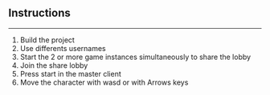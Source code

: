 ## Instructions
------------------------

1. Build the project
2. Use differents usernames
3. Start the 2 or more game instances simultaneously to share the lobby
4. Join the share lobby
5. Press start in the master client
6. Move the character with wasd or with Arrows keys